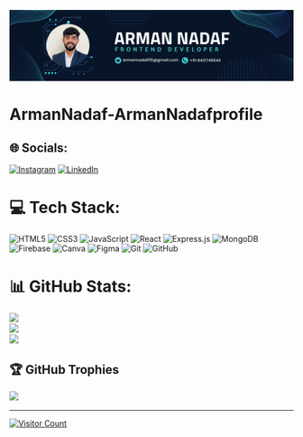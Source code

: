 
![Header Image](https://github.com/ArmanNadaf/ArmanNadaf/blob/main/Navy%20Blue%20Geometric%20Technology%20LinkedIn%20Banner.png)


# ArmanNadaf-ArmanNadafprofile


## 🌐 Socials:
[![Instagram](https://img.shields.io/badge/Instagram-%23E4405F.svg?logo=Instagram&logoColor=white)](https://www.instagram.com/arman_nadaf_5618/) [![LinkedIn](https://img.shields.io/badge/LinkedIn-%230077B5.svg?logo=linkedin&logoColor=white)](https://www.linkedin.com/in/arman-nadaf-9b10b9273/)

# 💻 Tech Stack:
![HTML5](https://img.shields.io/badge/html5-%23E34F26.svg?style=for-the-badge&logo=html5&logoColor=white) ![CSS3](https://img.shields.io/badge/css3-%231572B6.svg?style=for-the-badge&logo=css3&logoColor=white) ![JavaScript](https://img.shields.io/badge/javascript-%23323330.svg?style=for-the-badge&logo=javascript&logoColor=%23F7DF1E)  ![React](https://img.shields.io/badge/react-%2320232a.svg?style=for-the-badge&logo=react&logoColor=%2361DAFB) 
![Express.js](https://img.shields.io/badge/express.js-%23404d59.svg?style=for-the-badge&logo=express&logoColor=%2361DAFB)
![MongoDB](https://img.shields.io/badge/mongodb-%234ea94b.svg?style=for-the-badge&logo=mongodb&logoColor=white)
![Firebase](https://img.shields.io/badge/firebase-%23039BE5.svg?style=for-the-badge&logo=firebase)
![Canva](https://img.shields.io/badge/Canva-%2300C4CC.svg?style=for-the-badge&logo=Canva&logoColor=white)
![Figma](https://img.shields.io/badge/figma-%23F24E1E.svg?style=for-the-badge&logo=figma&logoColor=white)
![Git](https://img.shields.io/badge/git-%23F05033.svg?style=for-the-badge&logo=git&logoColor=white)
![GitHub](https://img.shields.io/badge/github-%23121011.svg?style=for-the-badge&logo=github&logoColor=white)

# 📊 GitHub Stats:
![](https://github-readme-stats.vercel.app/api?username=ArmanNadaf&theme=merko&hide_border=false&include_all_commits=false&count_private=false)<br/>
![](https://github-readme-streak-stats.herokuapp.com/?user=ArmanNadaf&theme=merko&hide_border=false)<br/>
![](https://github-readme-stats.vercel.app/api/top-langs/?username=ArmanNadaf&theme=merko&hide_border=false&include_all_commits=false&count_private=false&layout=compact)

## 🏆 GitHub Trophies
![](https://github-profile-trophy.vercel.app/?username=ArmanNadaf&theme=juicyfresh&no-frame=false&no-bg=false&margin-w=4)

---
[![Visitor Count](https://visitcount.itsvg.in/api?id=ArmanNadaf&icon=6&color=0)](https://visitcount.itsvg.in)

<!-- Proudly created with GPRM ( https://gprm.itsvg.in ) -->

